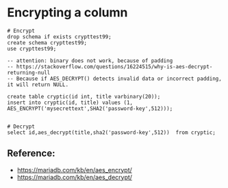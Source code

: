 # Encrypting a column 

```
# Encrypt 
drop schema if exists crypttest99;
create schema crypttest99;
use crypttest99;

-- attention: binary does not work, because of padding 
-- https://stackoverflow.com/questions/16224515/why-is-aes-decrypt-returning-null
-- Because if AES_DECRYPT() detects invalid data or incorrect padding, it will return NULL.

create table cryptic(id int, title varbinary(20));
insert into cryptic(id, title) values (1, AES_ENCRYPT('mysecrettext',SHA2('password-key',512)));


```

```
# Decrypt 
select id,aes_decrypt(title,sha2('password-key',512))  from cryptic;
```

## Reference:

 * https://mariadb.com/kb/en/aes_encrypt/
 * https://mariadb.com/kb/en/aes_decrypt/
